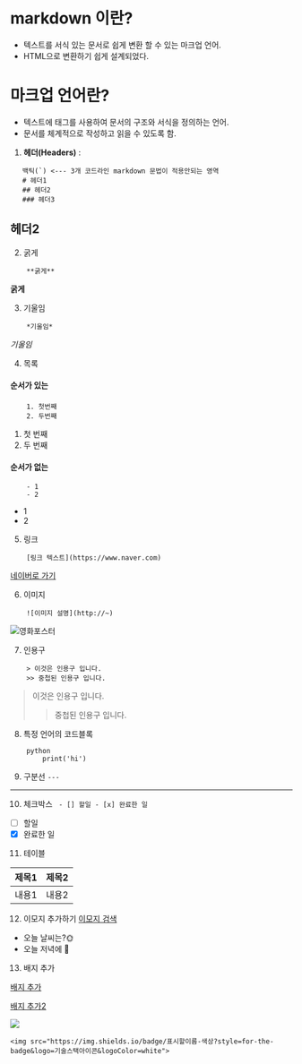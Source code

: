 # markdown 이란?
 - 텍스트를 서식 있는 문서로 쉽게 변환 할 수 있는 마크업 언어.
 - HTML으로 변환하기 쉽게 설계되었다.

# 마크업 언어란?
 - 텍스트에 태그를 사용하여 문서의 구조와 서식을 정의하는 언어.
 - 문서를 체계적으로 작성하고 읽을 수 있도록 함.

 1. **헤더(Headers)** :
 
 ```
    백틱(`) <--- 3개 코드라인 markdown 문법이 적용안되는 영역
    # 헤더1
    ## 헤더2
    ### 헤더3
 ```
## 헤더2

2. 굵게
```
    **굵게**
```
**굵게**

3. 기울임
```
    *기울임*
```
*기울임*

4. 목록
#### 순서가 있는
```
    1. 첫번째
    2. 두번째
```
 1. 첫 번째
 2. 두 번째
#### 순서가 없는
```
    - 1
    - 2
```
 - 1
 - 2

5. 링크
```
    [링크 텍스트](https://www.naver.com)
```
[네이버로 가기](https://www.naver.com)

6. 이미지
```
    ![이미지 설명](http://~)
```
![영화포스터](https://imgnews.pstatic.net/image/109/2024/09/16/0005157272_001_20240916173712483.jpg)

7. 인용구
```
    > 이것은 인용구 입니다.
    >> 중첩된 인용구 입니다.
```
> 이것은 인용구 입니다.
 >> 중첩된 인용구 입니다.

8. 특정 언어의 코드블록
```
    python
        print('hi')
```

9. 구분선
```---```
---

10. 체크박스
``` - [] 할일 - [x] 완료한 일```

- [ ] 할일 
- [x] 완료한 일

11. 테이블

| 제목1 | 제목2 |
|------| ------|
| 내용1 | 내용2 |

12. 이모지 추가하기
[이모지 검색](https://emojipedia.org)

- 오늘 날씨는?🌞
- 오늘 저녁에 🍻

13. 배지 추가

[배지 추가](https://simpleicons.org)

[배지 추가2](https://shields.io/)

<img src="https://img.shields.io/badge/GitHub-181717?style=flat-square&logo=GitHub&logoColor=white"/>

```
<img src="https://img.shields.io/badge/표시할이름-색상?style=for-the-badge&logo=기술스택아이콘&logoColor=white">
```
